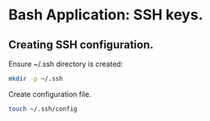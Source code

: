 # Bash Application: SSH keys.

## Creating SSH configuration.

Ensure ~/.ssh directory is created: 
```bash
mkdir -p ~/.ssh
```

Create configuration file.
```bash
touch ~/.ssh/config
```

